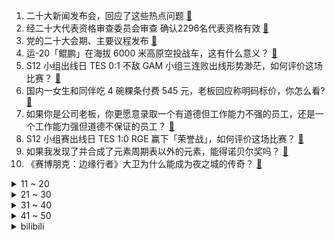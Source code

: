 1. 二十大新闻发布会，回应了这些热点问题 [:link:](https://www.zhihu.com/question/573964576)
2. 经二十大代表资格审查委员会审查 确认2296名代表资格有效 [:link:](https://www.zhihu.com/question/573932596)
3. 党的二十大会期、主要议程发布 [:link:](https://www.zhihu.com/question/573910713)
4. 运-20「鲲鹏」在海拔 6000 米高原空投战车，这有什么意义？ [:link:](https://www.zhihu.com/question/558520069)
5. S12 小组出线日 TES 0:1 不敌 GAM 小组三连败出线形势渺茫，如何评价这场比赛？ [:link:](https://www.zhihu.com/question/559772207)
6. 国内一女生和同伴吃 4 碗粿条付费 545 元，老板回应称明码标价，你怎么看? [:link:](https://www.zhihu.com/question/559393467)
7. 如果你是公司老板，你更愿意录取一个有道德但工作能力不强的员工，还是一个工作能力强但道德不保证的员工？ [:link:](https://www.zhihu.com/question/526501018)
8. S12 小组赛出线日 TES 1:0 RGE 赢下「荣誉战」，如何评价这场比赛？ [:link:](https://www.zhihu.com/question/559774012)
9. 如果我发现了并合成了元素周期表以外的元素，能得诺贝尔奖吗？ [:link:](https://www.zhihu.com/question/558558688)
10. 《赛博朋克：边缘行者》大卫为什么能成为夜之城的传奇？ [:link:](https://www.zhihu.com/question/558454818)
<details>
<summary>11 ~ 20</summary>

11. 如何看待手机 APP 越用越膨胀，「64G 版本手机被淘汰，128G 的不够用」？你的手机储存是多少？ [:link:](https://www.zhihu.com/question/559040972)
12. Jackeylove 发声「我愿意拿职业生涯担保没有甩锅给队友」，原采访他究竟说了什么？ [:link:](https://www.zhihu.com/question/559097611)
13. 10 月 15 日乌克兰全境拉响防空警报，目前情况如何？有何新进展？ [:link:](https://www.zhihu.com/question/559624997)
14. 成都发文明确将建剧本「红黑榜」发布机制，设置适龄提示，对规范剧本杀健康有序发展有哪些意义？ [:link:](https://www.zhihu.com/question/559088049)
15. 消息人士称「死于克里米亚大桥爆炸的卡车司机不涉嫌参与恐袭」还有哪些信息值得关注？ [:link:](https://www.zhihu.com/question/559116498)
16. 如何评价《原神》3.2版本纳西妲表情修改引起国外论坛大量原神玩家不满和非议，不少人称改动令人绝望？ [:link:](https://www.zhihu.com/question/559454243)
17. 你会歧视专升本考上本科的人吗? [:link:](https://www.zhihu.com/question/557151240)
18. 如何看待美国俩路怒父亲争吵开枪互射对方女儿？ [:link:](https://www.zhihu.com/question/559367715)
19. 手机为什么贬值速度比电脑快那么多？ [:link:](https://www.zhihu.com/question/542580677)
20. 有没有对人性做过很深的思考？ [:link:](https://www.zhihu.com/question/493966384)
</details>
<details>
<summary>21 ~ 30</summary>

21. 大众汽车投资 168 亿补智能短板，在华与地平线成立合资公司，如何从商业角度解读此举？ [:link:](https://www.zhihu.com/question/559240345)
22. 爸妈要男朋友全款买房并考上公务员才肯见他第一面，我该怎么办？ [:link:](https://www.zhihu.com/question/550231926)
23. 俄乌冲突中哪一方违反国际法的战争罪行更多（最好能给出处或者有说服力的佐证）？ [:link:](https://www.zhihu.com/question/558719834)
24. 普京称不后悔对乌克兰采取军事行动，表示「俄罗斯早晚会有现在的遭遇，越迟对俄方越不利」，透露了哪些信息？ [:link:](https://www.zhihu.com/question/559603495)
25. TES 确认 S12 小组赛出线无望，止步十六强，对此你有什么想说的？ [:link:](https://www.zhihu.com/question/559773934)
26. 如何看待父母玩《王者荣耀》？ [:link:](https://www.zhihu.com/question/303534864)
27. 如何看待blackpink这次巡演? [:link:](https://www.zhihu.com/question/559713141)
28. 如何评价《赛博朋克 2077》衍生原创动画《赛博朋克: 边缘行者》? [:link:](https://www.zhihu.com/question/553410592)
29. 总是找不到生活的意义怎么办？ [:link:](https://www.zhihu.com/question/559744057)
30. 想自己申请出国留学，需要哪些流程？ [:link:](https://www.zhihu.com/question/27270213)
</details>
<details>
<summary>31 ~ 40</summary>

31. 如何评价《明日方舟》凯尔希对萨卡兹种族的作为？ [:link:](https://www.zhihu.com/question/558783394)
32. 85后女孩为传播「黄河文化」带聋哑学生用黄河泥做文创，怎样在现代传承传统文化？你看过哪些惊艳的文创？ [:link:](https://www.zhihu.com/question/558086748)
33. 《原神》中久岐忍的人设有哪些讨喜的地方？ [:link:](https://www.zhihu.com/question/536592655)
34. 太爱自己是自私吗？ [:link:](https://www.zhihu.com/question/559332982)
35. 金庸小说中有哪些被严重高估的人物？ [:link:](https://www.zhihu.com/question/494807438)
36. 满脑子想着把 iPad 换成 surface，能不能帮帮我？ [:link:](https://www.zhihu.com/question/558154203)
37. 国际空间站宇航员在太空引用「兰亭集序」名句赞叹宇宙之美，有哪些中国古文曾惊艳了你的生活？ [:link:](https://www.zhihu.com/question/559119932)
38. 2025 年底邮政快递网点禁用不可降解的塑料包装袋、塑料胶带、一次性塑料编织袋等，此举具有哪些意义？ [:link:](https://www.zhihu.com/question/559410427)
39. 为什么会有人认为古代军阵是虚构的？ [:link:](https://www.zhihu.com/question/407717319)
40. 河南一村庄引来 16 位博士建研究院，这会给当地带来哪些发展？ [:link:](https://www.zhihu.com/question/559733397)
</details>
<details>
<summary>41 ~ 50</summary>

41. 失眠问题催生睡眠经济，「哄睡师」有的标价高达 1 万 8 ，你的睡眠质量好吗？如何改善睡眠质量？ [:link:](https://www.zhihu.com/question/559647895)
42. 和女朋友从临沂到泰山，准备夜爬泰山看日出有什么攻略吗？ [:link:](https://www.zhihu.com/question/511112765)
43. 日元对美元汇率一度跌破 148 日元兑换一美元，再创 1990 年 8 月以来新低，将产生哪些影响？ [:link:](https://www.zhihu.com/question/559496995)
44. 为什么东吴面馆开不出苏州？ [:link:](https://www.zhihu.com/question/323640367)
45. 心情低落的时候是怎么自我调节的？ [:link:](https://www.zhihu.com/question/559185964)
46. 为什么荣国府的丫头都害怕被赶出去？ [:link:](https://www.zhihu.com/question/558745655)
47. Jackeylove 争议采访原为「输比赛的原因是我们上路打输一波不该打输的团」该事件暴露出哪些问题？ [:link:](https://www.zhihu.com/question/559277153)
48. 微信上线「刷掌支付」，已在深圳投入测试，与指纹支付技术有何不同？如何看待互联网行业热衷开发支付方式？ [:link:](https://www.zhihu.com/question/559352633)
49. 今年十二岁，同龄人都喜欢追星，而我喜欢看《水浒传》。我该不该变得合群一些？ [:link:](https://www.zhihu.com/question/559363015)
50. 荣耀X40 GT 手机首销售价 1999 元起，性价比怎么样？值得入手吗？ [:link:](https://www.zhihu.com/question/559232960)
</details><details>
<summary>bilibili</summary>

1. 什么叫国产战争片天花板！《特级英雄黄继光》硬核影评 [:link:](//www.bilibili.com/video/BV17D4y1C7W5)
2. 《原神》角色演示-「妮露：莲舞纤姿」 [:link:](//www.bilibili.com/video/BV1AP411E773)
3. 谁的副驾驶还没个小可爱啊 [:link:](//www.bilibili.com/video/BV1LR4y1X71L)
4. 《聪明》 [:link:](//www.bilibili.com/video/BV1D8411W7Ms)
5. “我超喜欢呆在里面的” [:link:](//www.bilibili.com/video/BV1AD4y1C721)
6. 当你拍短视频拍着玩却不小心火了 [:link:](//www.bilibili.com/video/BV1gG41177Bj)
7. 呱 [:link:](//www.bilibili.com/video/BV1Hd4y117qy)
8. “我将无我，不负人民”，是不变的初心，更是坚定的行动！ [:link:](//www.bilibili.com/video/BV1ye4y1q79S)
9. 对话河北首富 [:link:](//www.bilibili.com/video/BV1X44y1f7NE)
10. “放屁模拟器” [:link:](//www.bilibili.com/video/BV1o8411W78n)
<details>
<summary>11 ~ 20</summary>

11. 龙族《IVORY TOWER》完整版翻唱 [:link:](//www.bilibili.com/video/BV1rG411j7u9)
12. 不懂英语如何刺探英国情报？【硬核狠人40】 [:link:](//www.bilibili.com/video/BV1R44y1f7Yv)
13. 别眨眼，三十秒夺走你的硬币 [:link:](//www.bilibili.com/video/BV1mB4y1j7tG)
14. 天生绝呸！ [:link:](//www.bilibili.com/video/BV1ie4y1E7u7)
15. 无处可逃，23位超毕业角色秒杀统辖矩阵 [:link:](//www.bilibili.com/video/BV1w14y1E7BX)
16. 这真的不是全国统一的吗？ [:link:](//www.bilibili.com/video/BV1ve4y1E7yR)
17. 有的人死了，尸体都找不回来，《非常警事》主题曲发布，讲述禁毒战场的一起真案 [:link:](//www.bilibili.com/video/BV1id4y1i7fY)
18. 【原魔】原神里怪物的台词语音，你听过吗？ [:link:](//www.bilibili.com/video/BV1te4y1E7kX)
19. 还有这种事？ [:link:](//www.bilibili.com/video/BV1tG411E7jy)
20. 24楼的孩子，你爸妈很伟大。也许我只能沉默，可湿润了眼眶！！！ [:link:](//www.bilibili.com/video/BV15B4y1j7ep)
</details>
<details>
<summary>21 ~ 30</summary>

21. 据说这才是正确的吃鱼方法？做完之后我直呼离谱到家！ [:link:](//www.bilibili.com/video/BV1Rm4y1A71t)
22. 【C菌】彻底超出了人类认知的另类恐怖游戏《Scorn/蔑视》实况合集｜第一集 [:link:](//www.bilibili.com/video/BV12N4y1c72L)
23. 未来还会失败很多次，但是成功只需要一次！ [:link:](//www.bilibili.com/video/BV1RP411P7G5)
24. 把200斤的男友打扮成我理想的帅哥，真的太不容易了！！！ [:link:](//www.bilibili.com/video/BV1te4y1S7eW)
25. 这是我见过最为诡异，无法形容的游戏！（蔑视）〖游戏不止〗 [:link:](//www.bilibili.com/video/BV1we411L7fC)
26. 近半年时间制作的福州肉燕，我尽力了！ [:link:](//www.bilibili.com/video/BV1UW4y1J7V6)
27. 我们是什么关系呢？ [:link:](//www.bilibili.com/video/BV1se4y1E7F3)
28. 如果有人装到了你擅长的领域，咱得这么做！ [:link:](//www.bilibili.com/video/BV1ed4y1i7SB)
29. 全球十大自助餐之一！豪华邮轮上吃7天7夜是一种什么体验 [:link:](//www.bilibili.com/video/BV1DP411P7om)
30. 男子三军仪仗队退役复学，网友：教官在想这学员咋比我还标准 [:link:](//www.bilibili.com/video/BV1WW4y1H7ho)
</details>
<details>
<summary>31 ~ 40</summary>

31. “有趣的微观世界，第一个分享给你” [:link:](//www.bilibili.com/video/BV1oG411E7Ks)
32. 顶级金枪鱼熟成15天，海中珍品极致风味！ [:link:](//www.bilibili.com/video/BV1wW4y1J7rv)
33. 好久没吃过的街头拌水果，久违了兄弟们，我回归了。 [:link:](//www.bilibili.com/video/BV1yV4y1L77C)
34. 1米63小伙疯狂练短跑，三个月终圆梦进省运会 [:link:](//www.bilibili.com/video/BV1cd4y1q7Rv)
35. 十月新番:有个扮猪吃老虎弟弟的重要性,姐姐被绑架,弟弟强势救援 [:link:](//www.bilibili.com/video/BV1sV4y1V7Nv)
36. 【高龄老人旅行攻略】带84岁的爷爷来一场说走就走的旅行需要花多少钱｜爷爷的一百个愿望｜攻略分享｜4天5夜北京之旅 [:link:](//www.bilibili.com/video/BV1CG411j7xa)
37. 好洗脑的耐久 [:link:](//www.bilibili.com/video/BV1AW4y1J7aE)
38. “感到光荣吧！这就是我D4C的能力！” [:link:](//www.bilibili.com/video/BV1D24y197xx)
39. 央视曝光间谍被抓现场 [:link:](//www.bilibili.com/video/BV1nK411Q7V3)
40. 火力对决4/4 [:link:](//www.bilibili.com/video/BV1xV4y1L7UX)
</details>
<details>
<summary>41 ~ 50</summary>

41. 再见了🥺我爱的夏装小裙子们 [:link:](//www.bilibili.com/video/BV15e411L7zK)
42. 大家都想听我配这句“爹地啊～他才不是什么穷小子”来咯！最后有惊喜！ [:link:](//www.bilibili.com/video/BV1Q84y1B7Jj)
43. 中国经典撞色配色 | 审美提升 [:link:](//www.bilibili.com/video/BV1h8411W7e9)
44. 无畏追梦，虎威小郎 之失意小伙梦想追上学长，最后终于实现了…… [:link:](//www.bilibili.com/video/BV1rN4y1c78X)
45. 背着国徽去审判！这也太燃了吧！ [:link:](//www.bilibili.com/video/BV1ae411L78T)
46. 显卡装空调！4090改装空调外机，7000W制冷量极寒游戏！【科技达】 [:link:](//www.bilibili.com/video/BV1384y1z7P8)
47. 边 缘 行 者 鲁 大 能 ！【BUG快乐阴人流#8】 [:link:](//www.bilibili.com/video/BV1vV4y1L7eb)
48. 外 卖 金 手 指 [:link:](//www.bilibili.com/video/BV13P411E7Tn)
49. 突发！梵高1889年的名画《向日葵》遇袭！ [:link:](//www.bilibili.com/video/BV1te4y1E7Sa)
50. 大学生的封校生活 [:link:](//www.bilibili.com/video/BV1XR4y197q6)
</details>
<details>
<summary>51 ~ 60</summary>

51. 这就是原神亲自藏的彩蛋吗？这直接去地下世界了啊！米忽悠你真会玩。 [:link:](//www.bilibili.com/video/BV1P8411s7Fu)
52. 突然撸一下猫，会是什么反应？ [:link:](//www.bilibili.com/video/BV1be4y1q7G9)
53. 马丽！露出鸡脚了吧！ [:link:](//www.bilibili.com/video/BV1He4y1q7NC)
54. 你别拿我开刷呀 [:link:](//www.bilibili.com/video/BV1wD4y1C7Qf)
55. 我们用三张4090点亮了五个8K电视！ [:link:](//www.bilibili.com/video/BV1VR4y1X7gt)
56. 我宣布中式日料完爆传统日料【凭啥排长队ep02-令谷花开】 [:link:](//www.bilibili.com/video/BV1RP411P7iT)
57. 北方人第一次来顺德，这顿饭，打开了我新世界的大门... [:link:](//www.bilibili.com/video/BV1q14y177jn)
58. ⚡无限火力1秒触发6次魔切是什么概念？⚡ [:link:](//www.bilibili.com/video/BV1UP411P7U6)
59. 来自印度的ikun [:link:](//www.bilibili.com/video/BV1se411L7sG)
60. 我们花199元买了一个乐团！！！ [:link:](//www.bilibili.com/video/BV1fd4y1i7rT)
</details>
<details>
<summary>61 ~ 70</summary>

61. 【𝟒𝐊】电锯人 OP：米津玄師「KICK BACK」【中字】 [:link:](//www.bilibili.com/video/BV1Ke4y1E7ub)
62. 极度诡异，寄生与融合的终极答案！单机恐怖游戏《蔑视》究竟是一款怎样的游戏 [:link:](//www.bilibili.com/video/BV1f44y1f7kA)
63. 老公过年过节回娘家无聊时的那副德行 [:link:](//www.bilibili.com/video/BV12P411P7am)
64. 李甫西大夫到底有多强？优雅永不过时！ [:link:](//www.bilibili.com/video/BV1NV4y1L7gF)
65. 今儿去参加篮网公开训练赛！你们给我今天的比赛表现打几分！ [:link:](//www.bilibili.com/video/BV1Tm4y1P7dr)
66. 又是一年盛夏，会偶尔想我吗丨刘志宏纪录片预告 [:link:](//www.bilibili.com/video/BV1jW4y1J7Au)
67. 【NCT】Cover | CHENLE, JISUNG - YOUTH (Troye Sivan) [:link:](//www.bilibili.com/video/BV1eD4y1C7Bs)
68. 中山. 石岐佬  厨子探店 ¥474 [:link:](//www.bilibili.com/video/BV1k8411W7nd)
69. 原本他从小到大都没发现…直到高考，选个好专业也是不容易啊 [:link:](//www.bilibili.com/video/BV1gP411E7te)
70. 男子偷盗照顾小男孩，只因自己也有不幸的童年 [:link:](//www.bilibili.com/video/BV1td4y1i7Do)
</details>
<details>
<summary>71 ~ 80</summary>

71. 为20斤肥猫减肥，制做破釜沉舟跑步机  猫：放我出去！ [:link:](//www.bilibili.com/video/BV1im4y1A7E2)
72. 我，985人工智能，工资两千多，但为学生做了一个很酷的【游戏】 [:link:](//www.bilibili.com/video/BV1pe4y1v7Na)
73. 这一战，他“赢”的神魂俱灭，究极蜘蛛侠的悲惨大结局（下） [:link:](//www.bilibili.com/video/BV1Ae4y1J7pB)
74. 听我讲一个感动的艺术故事吧！ [:link:](//www.bilibili.com/video/BV1Ce4y1E7sA)
75. 没见过你这么不正经的童话！ [:link:](//www.bilibili.com/video/BV1cD4y1C7NZ)
76. 上映时被叫“垃圾”！深度解析影史最伟大的科幻恐怖片之一《怪形》 [:link:](//www.bilibili.com/video/BV1sg411h7tY)
77. 《 主 人 我 把 hentai 带 过 来 啦 》日语整活版 [:link:](//www.bilibili.com/video/BV11N4y1c7h1)
78. 全村唯一敢实名上网的男人 [:link:](//www.bilibili.com/video/BV1i44y1f7zv)
79. 当官方看到中国玩家聚会规模... [:link:](//www.bilibili.com/video/BV1uG4y1p7Wa)
80. 做了一个自动敲木鱼的装置 [:link:](//www.bilibili.com/video/BV1N14y1E741)
</details>
<details>
<summary>81 ~ 90</summary>

81. 150万！几百件产品，美容仪，你想要的我都送 [:link:](//www.bilibili.com/video/BV1584y1z74Y)
82. 《让子弹飞》张麻子1句「怪谈」为何揭穿了黄四郎の虚伪？！10万字拆解07 [:link:](//www.bilibili.com/video/BV1tW4y1H7g5)
83. 每滴1毛到100块的酒，盲测真能分辨出来吗？ [:link:](//www.bilibili.com/video/BV16g411h7Zj)
84. 饭后补救！全程不蹦不跳，告别罪恶感！ [:link:](//www.bilibili.com/video/BV1WW4y1J7ys)
85. 花上一个月从零制作等身妮露 [:link:](//www.bilibili.com/video/BV1f14y187R5)
86. 【S12全球总决赛】小组赛·附加赛 10月15日 JDG vs DK [:link:](//www.bilibili.com/video/BV1HK411Q7w5)
87. 一根火柴引发的脑洞，这才是真正的创意！ [:link:](//www.bilibili.com/video/BV18N4y1A75D)
88. 锟斤拷�⊠是怎样炼成的——中文显示“⼊”门指南【柴知道】 [:link:](//www.bilibili.com/video/BV1cB4y177QR)
89. 我是寓言家 [:link:](//www.bilibili.com/video/BV1yK411Q7V4)
90. 猫 和 老 鼠 原 神 版 [:link:](//www.bilibili.com/video/BV1Pm4y1A7UK)
</details>
<details>
<summary>91 ~ 100</summary>

91. 我是如何逐渐卡化的 [:link:](//www.bilibili.com/video/BV1YB4y1j7LP)
92. 【人类迷惑行为】185 倒霉蛋的日常 [:link:](//www.bilibili.com/video/BV1wt4y1F7R6)
93. 果然我妈还是爱我的 [:link:](//www.bilibili.com/video/BV1X14y177fA)
94. 我的维吾尔语名字，翻译过来是翠花 [:link:](//www.bilibili.com/video/BV1hd4y1i7et)
95. 【阿斗】演技炸裂，句句扎心！值得N刷的审判名场面来了！美剧史诗巨作《权力的游戏》第14期 [:link:](//www.bilibili.com/video/BV18V4y1V7u8)
96. 比头号玩家早6年，各种街机梦幻联动，迪士尼出品《无敌破坏王》 [:link:](//www.bilibili.com/video/BV1X8411W7J1)
97. 当你尝试将高血压广告做成游戏... [:link:](//www.bilibili.com/video/BV1iN4y1c7PZ)
98. 你想要吗  #跑鞋 [:link:](//www.bilibili.com/video/BV1HG4y1p78t)
99. 【原神】妮露抽取建议：0到6命强度+武器伤害期望对比，真·未来可期的新体系核心（妮露上线实测） [:link:](//www.bilibili.com/video/BV1b44y1f718)
100. 奶酪的顶级吃法 [:link:](//www.bilibili.com/video/BV1f84y1B7rJ)
</details></details>